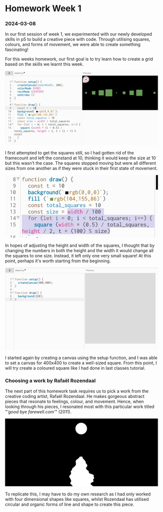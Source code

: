 # Homework Week 1
### 2024-03-08
In our first session of week 1, we experimented with our newly developed skills in p5 to build a creative piece with code. Through utilising squares, colours, and forms of movement, we were able to create something fascinating!

For this weeks homework, our first goal is to try learn how to create a grid based on the skills we learnt this week.

![Alt text](<../static/HW1/GRIDiteration1.png>)

I first attempted to get the squares still, so I had gotten rid of the framecount and left the constand at 10, thinking it would keep the size at 10 but this wasn't the case. The squares stopped moving but were all different sizes from one another as if they were stuck in their first state of movement.

![Alt text](<../static/HW1/GRIDiteration2.png>)

In hopes of adjusting the height and width of the squares, I thought that by changing the numbers in both the height and the width it would change all the squares to one size. Instead, it left only one very small square! At this point, perhaps it's worth starting from the beginning.

![Alt text](<../static/HW1/GRIDiteration3.png>)

I started again by creating a canvas using the setup function, and I was able to set a canvas for 400x400 to create a well-sized square. From this point, I will try create a coloured square like I had done in last classes tutorial.


### Choosing a work by Rafaël Rozendaal
The next part of this homework task requires us to pick a work from the creative coding artist, Rafaël Rozendaal. He makes gorgeous abstract pieces that resonate to feelings, colour, and movement. Hence, when looking through his pieces, I resonated most with this particular work titled "*'good bye farewell.com'*" (2011).

![Alt text](<../static/HW1/RAFpic1.png>)

To replicate this, I may have to do my own research as I had only worked with four dimensional shapes like squares, whilst Rozendaal has utilised circular and organic forms of line and shape to create this piece.